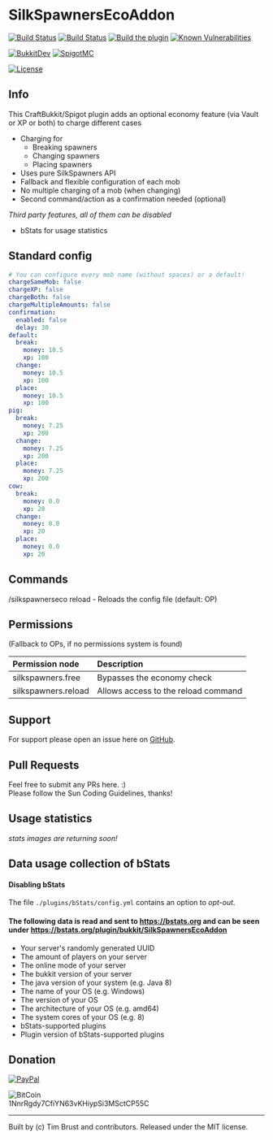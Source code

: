 # SilkSpawnersEcoAddon
[![Build Status](https://ci.dustplanet.de/job/SilkSpawnersEcoAddon/badge/icon)](https://ci.dustplanet.de/job/SilkSpawnersEcoAddon/)
[![Build Status](https://travis-ci.org/timbru31/SilkSpawnersEcoAddon.svg?branch=master)](https://travis-ci.org/timbru31/SilkSpawnersEcoAddon)
[![Build the plugin](https://github.com/timbru31/SilkSpawnersEcoAddon/workflows/Build%20the%20plugin/badge.svg)](https://github.com/timbru31/SilkSpawnersEcoAddon/actions?query=workflow%3A%22Build+the+plugin%22)
[![Known Vulnerabilities](https://snyk.io/test/github/timbru31/silkspawnersecoaddon/badge.svg)](https://snyk.io/test/github/timbru31/silkspawnersecoaddon)

[![BukkitDev](https://img.shields.io/badge/BukkitDev-v3.0.0-orange.svg)](https://dev.bukkit.org/projects/silkspawnersecoaddon)
[![SpigotMC](https://img.shields.io/badge/SpigotMC-v3.0.0-orange.svg)](https://www.spigotmc.org/resources/8089/)

[![License](https://img.shields.io/badge/License-MIT-blue.svg)](LICENSE)

## Info
This CraftBukkit/Spigot plugin adds an optional economy feature (via Vault or XP or both) to charge different cases
* Charging for
  * Breaking spawners
  * Changing spawners
  * Placing spawners
* Uses pure SilkSpawners API
* Fallback and flexible configuration of each mob
* No multiple charging of a mob (when changing)
* Second command/action as a confirmation needed (optional)

*Third party features, all of them can be disabled*
* bStats for usage statistics

## Standard config
```yaml
# You can configure every mob name (without spaces) or a default!
chargeSameMob: false
chargeXP: false
chargeBoth: false
chargeMultipleAmounts: false
confirmation:
  enabled: false
  delay: 30
default:
  break:
    money: 10.5
    xp: 100
  change:
    money: 10.5
    xp: 100
  place:
    money: 10.5
    xp: 100
pig:
  break:
    money: 7.25
    xp: 200
  change:
    money: 7.25
    xp: 200
  place:
    money: 7.25
    xp: 200
cow:
  break:
    money: 0.0
    xp: 20
  change:
    money: 0.0
    xp: 20
  place:
    money: 0.0
    xp: 20
```

## Commands
/silkspawnerseco reload - Reloads the config file (default: OP)

## Permissions
(Fallback to OPs, if no permissions system is found)

| Permission node     | Description                         |
|:--------------------|:------------------------------------|
| silkspawners.free   | Bypasses the economy check          |
| silkspawners.reload | Allows access to the reload command |

## Support
For support please open an issue here on [GitHub](https://github.com/timbru31/SilkSpawnersEcoAddon/issues/new).

## Pull Requests
Feel free to submit any PRs here. :)  
Please follow the Sun Coding Guidelines, thanks!

## Usage statistics
_stats images are returning soon!_

## Data usage collection of bStats

#### Disabling bStats
The file `./plugins/bStats/config.yml` contains an option to *opt-out*.

#### The following data is **read and sent** to https://bstats.org and can be seen under https://bstats.org/plugin/bukkit/SilkSpawnersEcoAddon
* Your server's randomly generated UUID
* The amount of players on your server
* The online mode of your server
* The bukkit version of your server
* The java version of your system (e.g. Java 8)
* The name of your OS (e.g. Windows)
* The version of your OS
* The architecture of your OS (e.g. amd64)
* The system cores of your OS (e.g. 8)
* bStats-supported plugins
* Plugin version of bStats-supported plugins

## Donation
[![PayPal](https://www.paypalobjects.com/en_US/i/btn/btn_donateCC_LG.gif "Donation via PayPal")](https://www.paypal.com/cgi-bin/webscr?cmd=_s-xclick&hosted_button_id=T9TEV7Q88B9M2)

![BitCoin](https://dustplanet.de/wp-content/uploads/2015/01/bitcoin-logo-plain.png "Donation via BitCoins")  
1NnrRgdy7CfiYN63vKHiypSi3MSctCP55C

---
Built by (c) Tim Brust and contributors. Released under the MIT license.
